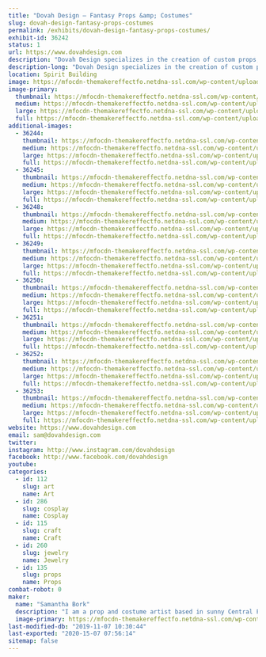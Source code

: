 ```yaml
---
title: "Dovah Design — Fantasy Props &amp; Costumes"
slug: dovah-design-fantasy-props-costumes
permalink: /exhibits/dovah-design-fantasy-props-costumes/
exhibit-id: 36242
status: 1
url: https://www.dovahdesign.com
description: "Dovah Design specializes in the creation of custom props, armor, and costumes from her home workshop in Longwood, FL. Specialties include foam carving, mold making, and custom prop design."
description-long: "Dovah Design specializes in the creation of custom props, armor, and costumes. A graphic designer by trade, Sam has always found joy making art and playing video games. So in 2014, she decided to bring her two favorite pass-times together, and began making props and costumes as her weekend hobby. Sam has since started a self-run business out of her home workshop in Longwood, FL. Her Specialties include foam carving, mold making, and custom prop design."
location: Spirit Building
image: https://mfocdn-themakereffectfo.netdna-ssl.com/wp-content/uploads/2019/08/cosplay_tes-v-skyrim_ancient-nord-armor_sitting-on-rock-waterfall-helmet-on-1024x569.jpg
image-primary:
  thumbnail: https://mfocdn-themakereffectfo.netdna-ssl.com/wp-content/uploads/2019/08/cosplay_tes-v-skyrim_ancient-nord-armor_sitting-on-rock-waterfall-helmet-on-150x150.jpg
  medium: https://mfocdn-themakereffectfo.netdna-ssl.com/wp-content/uploads/2019/08/cosplay_tes-v-skyrim_ancient-nord-armor_sitting-on-rock-waterfall-helmet-on-300x167.jpg
  large: https://mfocdn-themakereffectfo.netdna-ssl.com/wp-content/uploads/2019/08/cosplay_tes-v-skyrim_ancient-nord-armor_sitting-on-rock-waterfall-helmet-on-1024x569.jpg
  full: https://mfocdn-themakereffectfo.netdna-ssl.com/wp-content/uploads/2019/08/cosplay_tes-v-skyrim_ancient-nord-armor_sitting-on-rock-waterfall-helmet-on.jpg
additional-images:
  - 36244:
    thumbnail: https://mfocdn-themakereffectfo.netdna-ssl.com/wp-content/uploads/2019/08/elder-scrolls-online_khajiit-dagger-calcinum-001-150x150.jpg
    medium: https://mfocdn-themakereffectfo.netdna-ssl.com/wp-content/uploads/2019/08/elder-scrolls-online_khajiit-dagger-calcinum-001-300x225.jpg
    large: https://mfocdn-themakereffectfo.netdna-ssl.com/wp-content/uploads/2019/08/elder-scrolls-online_khajiit-dagger-calcinum-001-1024x768.jpg
    full: https://mfocdn-themakereffectfo.netdna-ssl.com/wp-content/uploads/2019/08/elder-scrolls-online_khajiit-dagger-calcinum-001.jpg
  - 36245:
    thumbnail: https://mfocdn-themakereffectfo.netdna-ssl.com/wp-content/uploads/2019/08/elder-scrolls-online_khajiit-dagger-voidsteel-00-150x150.jpg
    medium: https://mfocdn-themakereffectfo.netdna-ssl.com/wp-content/uploads/2019/08/elder-scrolls-online_khajiit-dagger-voidsteel-00-300x225.jpg
    large: https://mfocdn-themakereffectfo.netdna-ssl.com/wp-content/uploads/2019/08/elder-scrolls-online_khajiit-dagger-voidsteel-00-1024x768.jpg
    full: https://mfocdn-themakereffectfo.netdna-ssl.com/wp-content/uploads/2019/08/elder-scrolls-online_khajiit-dagger-voidsteel-00.jpg
  - 36248:
    thumbnail: https://mfocdn-themakereffectfo.netdna-ssl.com/wp-content/uploads/2019/08/Prop_Skyrim_ancient-nord-helmet_hemlet-set-on-stone-wall-150x150.jpg
    medium: https://mfocdn-themakereffectfo.netdna-ssl.com/wp-content/uploads/2019/08/Prop_Skyrim_ancient-nord-helmet_hemlet-set-on-stone-wall-300x167.jpg
    large: https://mfocdn-themakereffectfo.netdna-ssl.com/wp-content/uploads/2019/08/Prop_Skyrim_ancient-nord-helmet_hemlet-set-on-stone-wall-1024x569.jpg
    full: https://mfocdn-themakereffectfo.netdna-ssl.com/wp-content/uploads/2019/08/Prop_Skyrim_ancient-nord-helmet_hemlet-set-on-stone-wall.jpg
  - 36249:
    thumbnail: https://mfocdn-themakereffectfo.netdna-ssl.com/wp-content/uploads/2019/08/prop-sword_dark-souls_wolf-knights-greatsword_over-shoulder-on-blue-sky_01-150x150.jpg
    medium: https://mfocdn-themakereffectfo.netdna-ssl.com/wp-content/uploads/2019/08/prop-sword_dark-souls_wolf-knights-greatsword_over-shoulder-on-blue-sky_01-300x167.jpg
    large: https://mfocdn-themakereffectfo.netdna-ssl.com/wp-content/uploads/2019/08/prop-sword_dark-souls_wolf-knights-greatsword_over-shoulder-on-blue-sky_01-1024x569.jpg
    full: https://mfocdn-themakereffectfo.netdna-ssl.com/wp-content/uploads/2019/08/prop-sword_dark-souls_wolf-knights-greatsword_over-shoulder-on-blue-sky_01.jpg
  - 36250:
    thumbnail: https://mfocdn-themakereffectfo.netdna-ssl.com/wp-content/uploads/2019/08/prop-sword_dark-souls_wolf-knights-greatsword_over-back-on-stormy-sky_02-1-150x150.jpg
    medium: https://mfocdn-themakereffectfo.netdna-ssl.com/wp-content/uploads/2019/08/prop-sword_dark-souls_wolf-knights-greatsword_over-back-on-stormy-sky_02-1-300x167.jpg
    large: https://mfocdn-themakereffectfo.netdna-ssl.com/wp-content/uploads/2019/08/prop-sword_dark-souls_wolf-knights-greatsword_over-back-on-stormy-sky_02-1-1024x569.jpg
    full: https://mfocdn-themakereffectfo.netdna-ssl.com/wp-content/uploads/2019/08/prop-sword_dark-souls_wolf-knights-greatsword_over-back-on-stormy-sky_02-1.jpg
  - 36251:
    thumbnail: https://mfocdn-themakereffectfo.netdna-ssl.com/wp-content/uploads/2019/08/elder-scrolls-online_elsweyr-logo-dragon-pendant_gold-02-150x150.jpg
    medium: https://mfocdn-themakereffectfo.netdna-ssl.com/wp-content/uploads/2019/08/elder-scrolls-online_elsweyr-logo-dragon-pendant_gold-02-300x225.jpg
    large: https://mfocdn-themakereffectfo.netdna-ssl.com/wp-content/uploads/2019/08/elder-scrolls-online_elsweyr-logo-dragon-pendant_gold-02-1024x768.jpg
    full: https://mfocdn-themakereffectfo.netdna-ssl.com/wp-content/uploads/2019/08/elder-scrolls-online_elsweyr-logo-dragon-pendant_gold-02.jpg
  - 36252:
    thumbnail: https://mfocdn-themakereffectfo.netdna-ssl.com/wp-content/uploads/2019/08/elder-scrolls-online_elsweyr-logo-dragon-lapel-pin_gold-02-150x150.jpg
    medium: https://mfocdn-themakereffectfo.netdna-ssl.com/wp-content/uploads/2019/08/elder-scrolls-online_elsweyr-logo-dragon-lapel-pin_gold-02-300x225.jpg
    large: https://mfocdn-themakereffectfo.netdna-ssl.com/wp-content/uploads/2019/08/elder-scrolls-online_elsweyr-logo-dragon-lapel-pin_gold-02-1024x768.jpg
    full: https://mfocdn-themakereffectfo.netdna-ssl.com/wp-content/uploads/2019/08/elder-scrolls-online_elsweyr-logo-dragon-lapel-pin_gold-02.jpg
  - 36253:
    thumbnail: https://mfocdn-themakereffectfo.netdna-ssl.com/wp-content/uploads/2019/08/Cosplay-Demon-Faun-Goat_Dovah-Design_2018-Halloween_Photo-1-150x150.jpg
    medium: https://mfocdn-themakereffectfo.netdna-ssl.com/wp-content/uploads/2019/08/Cosplay-Demon-Faun-Goat_Dovah-Design_2018-Halloween_Photo-1-300x200.jpg
    large: https://mfocdn-themakereffectfo.netdna-ssl.com/wp-content/uploads/2019/08/Cosplay-Demon-Faun-Goat_Dovah-Design_2018-Halloween_Photo-1-1024x683.jpg
    full: https://mfocdn-themakereffectfo.netdna-ssl.com/wp-content/uploads/2019/08/Cosplay-Demon-Faun-Goat_Dovah-Design_2018-Halloween_Photo-1.jpg
website: https://www.dovahdesign.com
email: sam@dovahdesign.com
twitter: 
instagram: http://www.instagram.com/dovahdesign
facebook: http://www.facebook.com/dovahdesign
youtube: 
categories:
  - id: 112
    slug: art
    name: Art
  - id: 286
    slug: cosplay
    name: Cosplay
  - id: 115
    slug: craft
    name: Craft
  - id: 260
    slug: jewelry
    name: Jewelry
  - id: 135
    slug: props
    name: Props
combat-robot: 0
maker:
  name: "Samantha Bork"
  description: "I am a prop and costume artist based in sunny Central Florida, USA. Cosplaying and prop making have been my hobbies since 2014, when I was inspired to start by famous prop artists and my favorite video game, Skyrim. There is something incredibly satisfying about bringing fantasy props and costumes into the real world, especially a badass weapon or set of armor."
  image-primary: https://mfocdn-themakereffectfo.netdna-ssl.com/wp-content/uploads/2019/08/2019-Dovah-Logo_Color-Black-Text-300x64.png
last-modified-db: "2019-11-07 10:30:44"
last-exported: "2020-15-07 07:56:14"
sitemap: false
---
```

